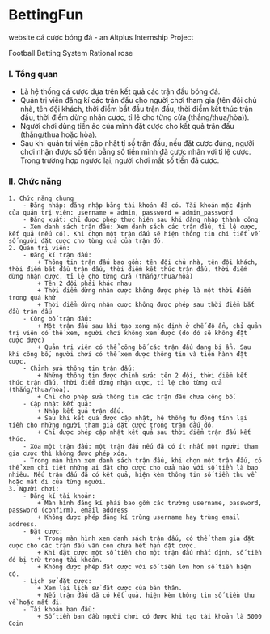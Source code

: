 # BettingFun
website cá cược bóng đá - an Altplus Internship Project

Football Betting System			Rational rose																				
																							
### I. Tổng quan																							
  - Là hệ thống cá cược dựa trên kết quả các trận đấu bóng đá.																							
  - Quản trị viên đăng kí các trận đấu cho người chơi tham gia (tên đội chủ nhà, tên đội khách, thời điểm bắt đầu trận đấu, thời điểm kết thúc trận đấu, thời điểm dừng nhận cược, tỉ lệ cho từng cửa (thắng/thua/hòa)).																							
  - Người chơi dùng tiền ảo của mình đặt cược cho kết quả trận đấu (thắng/thua hoặc hòa).																							
  - Sau khi quản trị viên cập nhật tỉ số trận đấu, nếu đặt cược đúng, người chơi nhận được số tiền bằng số tiền mình đã cược nhân với tỉ lệ cược. Trong trường hợp ngược lại, người chơi mất số tiền đã cược.																							
																							
### II. Chức năng																							
	1. Chức năng chung																						
		- Đăng nhập: đăng nhập bằng tài khoản đã có. Tài khoản mặc định của quản trị viên: username = admin, password = admin_password																					
		- Đăng xuất: chỉ được phép thực hiện sau khi đăng nhập thành công																					
		- Xem danh sách trận đấu: Xem danh sách các trận đấu, tỉ lệ cược, kết quả (nếu có). Khi chọn một trận đấu sẽ hiện thông tin chi tiết về số người đặt cược cho từng cửa của trận đó.																					
	2. Quản trị viên:																						
		- Đăng kí trận đấu: 																					
			+ Thông tin trận đấu bao gồm: tên đội chủ nhà, tên đội khách, thời điểm bắt đầu trận đấu, thời điểm kết thúc trận đấu, thời điểm dừng nhận cược, tỉ lệ cho từng cửa (thắng/thua/hòa)																				
			+ Tên 2 đội phải khác nhau																				
			+ Thời điểm dừng nhận cược không được phép là một thời điểm trong quá khứ																				
			+ Thời điểm dừng nhận cược không được phép sau thời điểm bắt đầu trận đấu							 													
		- Công bố trận đấu: 																					
			+ Một trận đấu sau khi tạo xong mặc định ở chế độ ẩn, chỉ quản trị viên có thể xem, người chơi không xem được (do đó sẽ không đặt cược được)																				
			+ Quản trị viên có thể công bố các trận đấu đang bị ẩn. Sau khi công bố, người chơi có thể xem được thông tin và tiến hành đặt cược.																				
		- Chỉnh sửa thông tin trận đấu:																					
			+ Những thông tin được chỉnh sửa: tên 2 đội, thời điểm kết thúc trận đấu, thời điểm dừng nhận cược, tỉ lệ cho từng cửa (thắng/thua/hòa).																				
			+ Chỉ cho phép sửa thông tin các trận đấu chưa công bố.																				
		- Cập nhật kết quả:   																					
			+ Nhập kết quả trận đấu.																				
			+ Sau khi kết quả được cập nhật, hệ thống tự động tính lại tiền cho những người tham gia đặt cược trong trận đấu đó.																				
			+ Chỉ được phép cập nhật kết quả sau thời điểm trận đấu kết thúc.					 															
		- Xóa một trận đấu: một trận đấu nếu đã có ít nhất một người tham gia cược thì không được phép xóa.																					
		- Trong màn hình xem danh sách trận đấu, khi chọn một trận đấu, có thể xem chi tiết những ai đặt cho cược cho cửa nào với số tiền là bao nhiêu. Nếu trận đấu đã có kết quả, hiện kèm thông tin số tiền thu về hoặc mất đi của từng người.																					
	3. Người chơi:																						 
		- Đăng kí tài khoản: 																					
			+ Màn hình đăng kí phải bao gồm các trường username, password, password (confirm), email address																				
			+ Không được phép đăng kí trùng username hay trùng email address.																				
		- Đặt cược:  																					
			+ Trong màn hình xem danh sách trận đấu, có thể tham gia đặt cược cho các trận đấu vẫn còn chưa hết hạn đặt cược.																				
			+ Khi đặt cược một số tiền cho một trận đấu nhất định, số tiền đó bị trừ trong tài khoản.																				
			+ Không được phép đặt cược với số tiền lớn hơn số tiền hiện có.																				
		- Lịch sử đặt cược:																					
			+ Xem lại lịch sử đặt cược của bản thân.																				
			+ Nếu trận đấu đã có kết quả, hiện kèm thông tin số tiền thu về hoặc mất đi.																				
		- Tài khoản ban đầu: 																					
			+ Số tiền ban đầu người chơi có được khi tạo tài khoản là 5000 Coin																				
